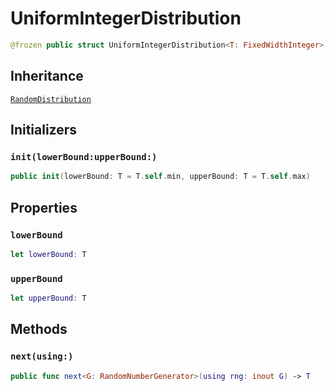 # UniformIntegerDistribution

``` swift
@frozen public struct UniformIntegerDistribution<T: FixedWidthInteger>: RandomDistribution
```

## Inheritance

[`RandomDistribution`](/RandomDistribution)

## Initializers

### `init(lowerBound:upperBound:)`

``` swift
public init(lowerBound: T = T.self.min, upperBound: T = T.self.max)
```

## Properties

### `lowerBound`

``` swift
let lowerBound: T
```

### `upperBound`

``` swift
let upperBound: T
```

## Methods

### `next(using:)`

``` swift
public func next<G: RandomNumberGenerator>(using rng: inout G) -> T
```
